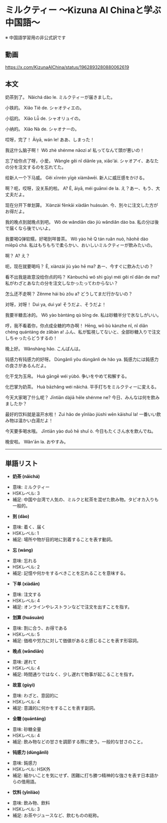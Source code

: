 # ミルクティー 〜Kizuna AI Chinaと学ぶ中国語〜
※ 中国語学習用の非公式訳です

## 動画
https://x.com/KizunaAIChina/status/1962893280880062619

## 本文

奶茶到了。
Nǎichá dào le.
ミルクティーが届きました。

小铁的。
Xiǎo Tiě de.
シャオティエの。

小铝的。
Xiǎo Lǚ de.
シャオリュイの。

小纳的。
Xiǎo Nà de.
シャオナーの。

哎呀，完了！
Āiyā, wán le!
ああ、しまった！

我这什么脑子啊！
Wǒ zhè shénme nǎozi a!
私ってなんて頭が悪いの！

忘了给你点了呀，小爱。
Wàngle gěi nǐ diǎnle ya, xiǎo'ài.
シャオアイ、あなたの分を注文するのを忘れてた。

给新人一个下马威。
Gěi xīnrén yīgè xiàmǎwēi.
新人に威圧感をかける。

啊？呃，哎呀，没关系的啦。
A? È, āiyā, méi guānxi de la.
え？あー、もう、大丈夫だよ。

现在分开下单划算。
Xiànzài fēnkāi xiàdān huásuàn.
今、別々に注文した方がお得だよ。

我的晚点到就晚点到吧。
Wǒ de wǎndiǎn dào jiù wǎndiǎn dào ba.
私の分は後で届くなら後でいいよ。

我要喝Q弹软糯，好喝到咩普茶。
Wǒ yào hē Q tán ruǎn nuò, hǎohē dào miēpǔ chá.
私はもちもちで柔らかい、おいしいミルクティーが飲みたいの。

啊？
A?
え？

呃，现在就要喝吗？
È, xiànzài jiù yào hē ma?
あー、今すぐに飲みたいの？

看不出我是故意没给你点的吗？
Kànbuchū wǒ shì gùyì méi gěi nǐ diǎn de ma?
私がわざとあなたの分を注文しなかったってわからない？

怎么还不走啊？
Zěnme hái bù zǒu a?
どうしてまだ行かないの？

对呀，对呀！
Duì ya, duì ya!
そうだよ、そうだよ！

我要半糖去冰的。
Wǒ yào bàntáng qù bīng de.
私は砂糖半分で氷なしがいい。

哼，我不看着你，你点成全糖的咋办啊！
Hēng, wǒ bù kànzhe nǐ, nǐ diǎn chéng quántáng de zǎbàn a!
ふん、私が監視してないと、全部砂糖入りで注文しちゃったらどうするの！

晚上好。
Wǎnshàng hǎo.
こんばんは。

钝感力有钝感力的好呀。
Dùngǎnlì yǒu dùngǎnlì de hǎo ya.
鈍感力には鈍感力の良さがあるんだよ。

化干戈为玉帛。
Huà gāngē wéi yùbó.
争いをやめて和解する。

化巴掌为奶茶。
Huà bāzhǎng wéi nǎichá.
平手打ちをミルクティーに変える。

今天大家喝了什么呢？
Jīntiān dàjiā hēle shénme ne?
今日、みんなは何を飲みましたか？

最好的饮料就是温开水啦！
Zuì hǎo de yǐnliào jiùshì wēn kāishuǐ la!
一番いい飲み物は温かい白湯だよ！

今天要多喝水哦。
Jīntiān yào duō hē shuǐ ò.
今日もたくさん水を飲んでね。

晚安啦。
Wǎn'ān la.
おやすみ。

---
## 単語リスト

* **奶茶 (nǎichá)**
- 意味: ミルクティー
- HSKレベル: 3
- 補足: 中国や台湾で人気の、ミルクと紅茶を混ぜた飲み物。タピオカ入りも一般的。

* **到 (dào)**
- 意味: 着く、届く
- HSKレベル: 1
- 補足: 場所や物が目的地に到着することを表す動詞。

* **忘 (wàng)**
- 意味: 忘れる
- HSKレベル: 2
- 補足: 記憶や何かをするべきことを忘れることを意味する。

* **下单 (xiàdān)**
- 意味: 注文する
- HSKレベル: 4
- 補足: オンラインやレストランなどで注文を出すことを指す。

* **划算 (huásuàn)**
- 意味: 割に合う、お得である
- HSKレベル: 5
- 補足: 価格や労力に対して価値があると感じることを表す形容詞。

* **晚点 (wǎndiǎn)**
- 意味: 遅れて
- HSKレベル: 4
- 補足: 時間通りではなく、少し遅れて物事が起こることを指す。

* **故意 (gùyì)**
- 意味: わざと、意図的に
- HSKレベル: 4
- 補足: 意識的に何かをすることを表す副詞。

* **全糖 (quántáng)**
- 意味: 砂糖全量
- HSKレベル: 4
- 補足: 飲み物などの甘さを調節する際に使う。一般的な甘さのこと。

* **钝感力 (dùngǎnlì)**
- 意味: 鈍感力
- HSKレベル: HSK外
- 補足: 細かいことを気にせず、困難に打ち勝つ精神的な強さを表す日本語からの借用語。

* **饮料 (yǐnliào)**
- 意味: 飲み物、飲料
- HSKレベル: 3
- 補足: お茶やジュースなど、飲むものの総称。
